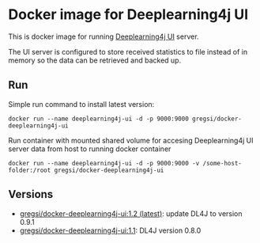 # Docker image for Deeplearning4j UI

This is docker image for running [Deeplearning4j UI](https://deeplearning4j.org/visualization#ui) server. 

The UI server is configured to store received statistics to file instead of in memory so the data can be retrieved and backed up.

## Run
Simple run command to install latest version:
```
docker run --name deeplearning4j-ui -d -p 9000:9000 gregsi/docker-deeplearning4j-ui
```

Run container with mounted shared volume for accesing Deeplearning4j UI server data from host to running docker container 
```
docker run --name deeplearning4j-ui -d -p 9000:9000 -v /some-host-folder:/root gregsi/docker-deeplearning4j-ui
```

## Versions
 - [gregsi/docker-deeplearning4j-ui:1.2 (latest)](https://github.com/GregaVrbancic/docker-deeplearning4j-ui/blob/f2443d311959168e7a4538c539f4aaa7be5ed3c3/Dockerfile): update DL4J to version 0.9.1
 - [gregsi/docker-deeplearning4j-ui:1.1](https://github.com/GregaVrbancic/docker-deeplearning4j-ui/blob/0632dc139d6c365da095e99d0244c8836564142b/Dockerfile): DL4J version 0.8.0